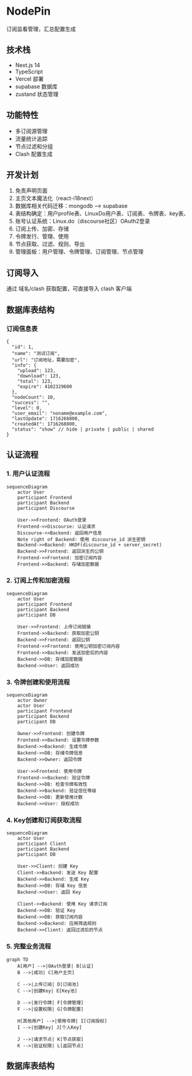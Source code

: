 # NodePin

订阅监看管理，汇总配置生成

## 技术栈
- Next.js 14
- TypeScript
- Vercel 部署
- supabase 数据库
- zustand 状态管理

## 功能特性
- 多订阅源管理
- 流量统计追踪
- 节点过滤和分组
- Clash 配置生成


## 开发计划
1. 免责声明页面
2. 主页文本魔法化（react-i18next）
3. 数据库相关代码迁移：mongodb ——> supabase
4. 表结构确定：用户profile表、LinuxDo用户表、订阅表、令牌表、key表、
5. 账号认证系统：Linux.do（discourse社区）OAuth2登录
6. 订阅上传、加密、存储
7. 令牌发行、管理、使用
8. 节点获取、过滤、规则、导出
9. 管理面板：用户管理、令牌管理、订阅管理、节点管理


## 订阅导入
通过 域名/clash 获取配置，可直接导入 clash 客户端

## 数据库表结构
### 订阅信息表
```
{
  "id": 1,
  "name": "测试订阅",
  "url": "订阅地址，需要加密",
  "info": {
    "upload": 123,
    "download": 123,
    "total": 123,
    "expire": 4102329600
  },
  "nodeCount": 10,
  "success": "",
  "level": 0,
  "user_email": "noname@example.com",
  "lastUpdate": 1716268800,
  "createdAt": 1716268800,
  "status": "show" // hide | private | public | shared
}
```




## 认证流程

### 1. 用户认证流程

```mermaid
sequenceDiagram
    actor User
    participant Frontend
    participant Backend
    participant Discourse

    User->>Frontend: OAuth登录
    Frontend->>Discourse: 认证请求
    Discourse->>Backend: 返回用户信息
    Note right of Backend: 使用 discourse_id 派生密钥
    Backend->>Backend: HKDF(discourse_id + server_secret)
    Backend->>Frontend: 返回派生的公钥
    Frontend->>Frontend: 加密订阅内容
    Frontend->>Backend: 存储加密数据
```

### 2. 订阅上传和加密流程

```mermaid
sequenceDiagram
    actor User
    participant Frontend
    participant Backend
    participant DB

    User->>Frontend: 上传订阅链接
    Frontend->>Backend: 获取加密公钥
    Backend->>Frontend: 返回公钥
    Frontend->>Frontend: 使用公钥加密订阅内容
    Frontend->>Backend: 发送加密后的内容
    Backend->>DB: 存储加密数据
    Backend->>User: 返回成功
```

### 3. 令牌创建和使用流程

```mermaid
sequenceDiagram
    actor Owner
    actor User
    participant Frontend
    participant Backend
    participant DB

    Owner->>Frontend: 创建令牌
    Frontend->>Backend: 设置令牌参数
    Backend->>Backend: 生成令牌
    Backend->>DB: 存储令牌信息
    Backend->>Owner: 返回令牌

    User->>Frontend: 使用令牌
    Frontend->>Backend: 验证令牌
    Backend->>DB: 检查令牌有效性
    Backend->>Backend: 验证信任等级
    Backend->>DB: 更新使用计数
    Backend->>User: 授权成功
```

### 4. Key创建和订阅获取流程

```mermaid
sequenceDiagram
    actor User
    participant Client
    participant Backend
    participant DB

    User->>Client: 创建 Key
    Client->>Backend: 发送 Key 配置
    Backend->>Backend: 生成 Key
    Backend->>DB: 存储 Key 信息
    Backend->>User: 返回 Key

    Client->>Backend: 使用 Key 请求订阅
    Backend->>DB: 验证 Key
    Backend->>DB: 获取订阅内容
    Backend->>Backend: 应用筛选规则
    Backend->>Client: 返回过滤后的节点
```

### 5. 完整业务流程

```mermaid
graph TD
    A[用户] -->|OAuth登录| B[认证]
    B -->|成功| C[用户主页]
    
    C -->|上传订阅| D[订阅池]
    C -->|创建Key| E[Key池]
    
    D -->|发行令牌| F[令牌管理]
    F -->|设置权限| G[令牌配置]
    
    H[其他用户] -->|使用令牌| I[订阅授权]
    I -->|创建Key| J[个人Key]
    
    J -->|请求节点| K[节点获取]
    K -->|验证权限| L[返回节点]
```


## 数据库表结构


